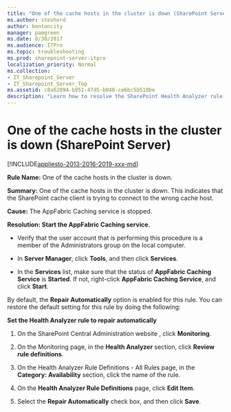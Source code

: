 ```yaml
---
title: "One of the cache hosts in the cluster is down (SharePoint Server)"
ms.author: stevhord
author: bentoncity
manager: pamgreen
ms.date: 8/30/2017
ms.audience: ITPro
ms.topic: troubleshooting
ms.prod: sharepoint-server-itpro
localization_priority: Normal
ms.collection:
- IT_Sharepoint_Server
- IT_Sharepoint_Server_Top
ms.assetid: c8a62094-b951-47d5-b048-ce6bc5b518be
description: "Learn how to resolve the SharePoint Health Analyzer rule: One of the cache hosts in the cluster is down, for SharePoint Server."
---
```


# One of the cache hosts in the cluster is down (SharePoint Server)

[!INCLUDE[appliesto-2013-2016-2019-xxx-md](../includes/appliesto-2013-2016-2019-xxx-md.md)]
  
 **Rule Name:** One of the cache hosts in the cluster is down. 
  
 **Summary:** One of the cache hosts in the cluster is down. This indicates that the SharePoint cache client is trying to connect to the wrong cache host. 
  
 **Cause:** The AppFabric Caching service is stopped. 
  
 **Resolution: Start the AppFabric Caching service.**
  
- Verify that the user account that is performing this procedure is a member of the Administrators group on the local computer.
    
- In **Server Manager**, click **Tools**, and then click **Services**.
    
- In the **Services** list, make sure that the status of **AppFabric Caching Service** is **Started**. If not, right-click **AppFabric Caching Service**, and click **Start**.
    
By default, the **Repair Automatically** option is enabled for this rule. You can restore the default setting for this rule by doing the following: 
  
 **Set the Health Analyzer rule to repair automatically**
  
1. On the SharePoint Central Administration website , click **Monitoring**.
    
2. On the Monitoring page, in the **Health Analyzer** section, click **Review rule definitions**.
    
3. On the Health Analyzer Rule Definitions - All Rules page, in the **Category: Availability** section, click the name of the rule. 
    
4. On the **Health Analyzer Rule Definitions** page, click **Edit Item**.
    
5. Select the **Repair Automatically** check box, and then click **Save**.
    

